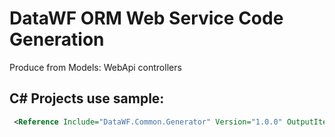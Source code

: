 ﻿# DataWF ORM Web Service Code Generation

Produce from Models: WebApi controllers

## С# Projects use sample:

```XML
 <Reference Include="DataWF.Common.Generator" Version="1.0.0" OutputItemType="Analyzer" ReferenceOutputAssembly="false" />
```